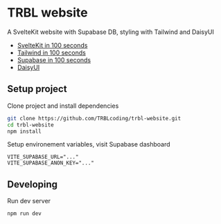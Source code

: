 # TRBL website
A SvelteKit website with Supabase DB, styling with Tailwind and DaisyUI

- [SvelteKit in 100 seconds](https://youtu.be/H1eEFfAkIik)
- [Tailwind in 100 seconds](https://youtu.be/mr15Xzb1Ook)
- [Supabase in 100 seconds](https://youtu.be/zBZgdTb-dns)
- [DaisyUI](https://daisyui.com/components/)

## Setup project
Clone project and install dependencies
```bash
git clone https://github.com/TRBLcoding/trbl-website.git
cd trbl-website
npm install
```

Setup environement variables, visit Supabase dashboard
```env
VITE_SUPABASE_URL="..."
VITE_SUPABASE_ANON_KEY="..."
```

## Developing
Run dev server
```bash
npm run dev
```

